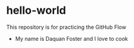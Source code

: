 # hello-world
This repository is for practicing the GitHub Flow
+ My name is Daquan Foster and I love to cook
